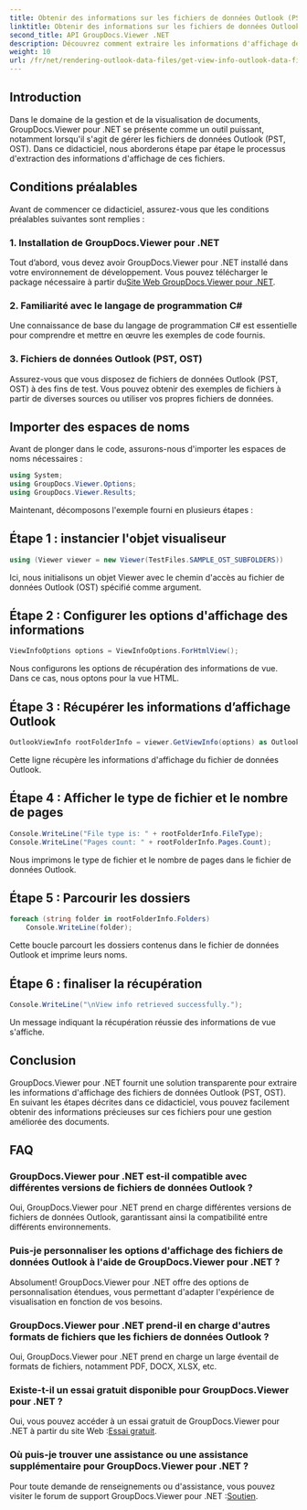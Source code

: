 ```yaml
---
title: Obtenir des informations sur les fichiers de données Outlook (PST, OST)
linktitle: Obtenir des informations sur les fichiers de données Outlook (PST, OST)
second_title: API GroupDocs.Viewer .NET
description: Découvrez comment extraire les informations d'affichage des fichiers de données Outlook (PST, OST) à l'aide de GroupDocs.Viewer pour .NET. Améliorez vos capacités de gestion de documents sans effort.
weight: 10
url: /fr/net/rendering-outlook-data-files/get-view-info-outlook-data-file/
---
```

## Introduction
Dans le domaine de la gestion et de la visualisation de documents, GroupDocs.Viewer pour .NET se présente comme un outil puissant, notamment lorsqu'il s'agit de gérer les fichiers de données Outlook (PST, OST). Dans ce didacticiel, nous aborderons étape par étape le processus d'extraction des informations d'affichage de ces fichiers.
## Conditions préalables
Avant de commencer ce didacticiel, assurez-vous que les conditions préalables suivantes sont remplies :
### 1. Installation de GroupDocs.Viewer pour .NET
 Tout d’abord, vous devez avoir GroupDocs.Viewer pour .NET installé dans votre environnement de développement. Vous pouvez télécharger le package nécessaire à partir du[Site Web GroupDocs.Viewer pour .NET](https://releases.groupdocs.com/viewer/net/).
### 2. Familiarité avec le langage de programmation C#
Une connaissance de base du langage de programmation C# est essentielle pour comprendre et mettre en œuvre les exemples de code fournis.
### 3. Fichiers de données Outlook (PST, OST)
Assurez-vous que vous disposez de fichiers de données Outlook (PST, OST) à des fins de test. Vous pouvez obtenir des exemples de fichiers à partir de diverses sources ou utiliser vos propres fichiers de données.

## Importer des espaces de noms
Avant de plonger dans le code, assurons-nous d'importer les espaces de noms nécessaires :
```csharp
using System;
using GroupDocs.Viewer.Options;
using GroupDocs.Viewer.Results;
```

Maintenant, décomposons l'exemple fourni en plusieurs étapes :
## Étape 1 : instancier l'objet visualiseur
```csharp
using (Viewer viewer = new Viewer(TestFiles.SAMPLE_OST_SUBFOLDERS))
```
Ici, nous initialisons un objet Viewer avec le chemin d'accès au fichier de données Outlook (OST) spécifié comme argument.
## Étape 2 : Configurer les options d'affichage des informations
```csharp
ViewInfoOptions options = ViewInfoOptions.ForHtmlView();
```
Nous configurons les options de récupération des informations de vue. Dans ce cas, nous optons pour la vue HTML.
## Étape 3 : Récupérer les informations d’affichage Outlook
```csharp
OutlookViewInfo rootFolderInfo = viewer.GetViewInfo(options) as OutlookViewInfo;
```
Cette ligne récupère les informations d'affichage du fichier de données Outlook.
## Étape 4 : Afficher le type de fichier et le nombre de pages
```csharp
Console.WriteLine("File type is: " + rootFolderInfo.FileType);
Console.WriteLine("Pages count: " + rootFolderInfo.Pages.Count);
```
Nous imprimons le type de fichier et le nombre de pages dans le fichier de données Outlook.
## Étape 5 : Parcourir les dossiers
```csharp
foreach (string folder in rootFolderInfo.Folders)
    Console.WriteLine(folder);
```
Cette boucle parcourt les dossiers contenus dans le fichier de données Outlook et imprime leurs noms.
## Étape 6 : finaliser la récupération
```csharp
Console.WriteLine("\nView info retrieved successfully.");
```
Un message indiquant la récupération réussie des informations de vue s'affiche.

## Conclusion
GroupDocs.Viewer pour .NET fournit une solution transparente pour extraire les informations d'affichage des fichiers de données Outlook (PST, OST). En suivant les étapes décrites dans ce didacticiel, vous pouvez facilement obtenir des informations précieuses sur ces fichiers pour une gestion améliorée des documents.
## FAQ
### GroupDocs.Viewer pour .NET est-il compatible avec différentes versions de fichiers de données Outlook ?
Oui, GroupDocs.Viewer pour .NET prend en charge différentes versions de fichiers de données Outlook, garantissant ainsi la compatibilité entre différents environnements.
### Puis-je personnaliser les options d'affichage des fichiers de données Outlook à l'aide de GroupDocs.Viewer pour .NET ?
Absolument! GroupDocs.Viewer pour .NET offre des options de personnalisation étendues, vous permettant d'adapter l'expérience de visualisation en fonction de vos besoins.
### GroupDocs.Viewer pour .NET prend-il en charge d'autres formats de fichiers que les fichiers de données Outlook ?
Oui, GroupDocs.Viewer pour .NET prend en charge un large éventail de formats de fichiers, notamment PDF, DOCX, XLSX, etc.
### Existe-t-il un essai gratuit disponible pour GroupDocs.Viewer pour .NET ?
 Oui, vous pouvez accéder à un essai gratuit de GroupDocs.Viewer pour .NET à partir du site Web :[Essai gratuit](https://releases.groupdocs.com/).
### Où puis-je trouver une assistance ou une assistance supplémentaire pour GroupDocs.Viewer pour .NET ?
 Pour toute demande de renseignements ou d'assistance, vous pouvez visiter le forum de support GroupDocs.Viewer pour .NET :[Soutien](https://forum.groupdocs.com/c/viewer/9).